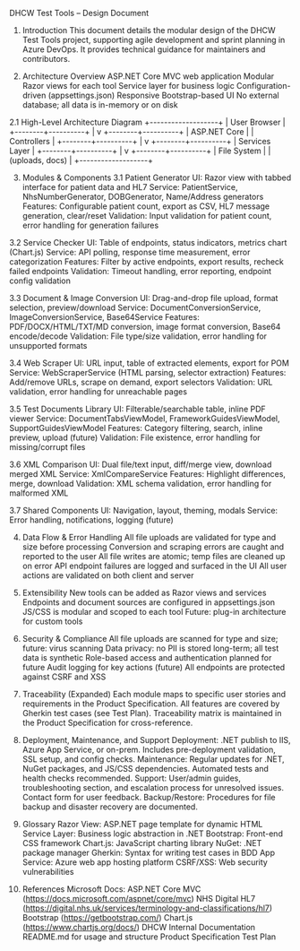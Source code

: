 DHCW Test Tools – Design Document
1. Introduction
This document details the modular design of the DHCW Test Tools project, supporting agile development and sprint planning in Azure DevOps. It provides technical guidance for maintainers and contributors.

2. Architecture Overview
ASP.NET Core MVC web application
Modular Razor views for each tool
Service layer for business logic
Configuration-driven (appsettings.json)
Responsive Bootstrap-based UI
No external database; all data is in-memory or on disk

2.1 High-Level Architecture Diagram
+-------------------+
|   User Browser    |
+--------+----------+
         |
         v
+--------+----------+
|   ASP.NET Core    |
|   Controllers     |
+--------+----------+
         |
         v
+--------+----------+
|   Services Layer  |
+--------+----------+
         |
         v
+--------+----------+
|   File System     |
|   (uploads, docs) |
+-------------------+

3. Modules & Components
3.1 Patient Generator
UI: Razor view with tabbed interface for patient data and HL7
Service: PatientService, NhsNumberGenerator, DOBGenerator, Name/Address generators
Features: Configurable patient count, export as CSV, HL7 message generation, clear/reset
Validation: Input validation for patient count, error handling for generation failures

3.2 Service Checker
UI: Table of endpoints, status indicators, metrics chart (Chart.js)
Service: API polling, response time measurement, error categorization
Features: Filter by active endpoints, export results, recheck failed endpoints
Validation: Timeout handling, error reporting, endpoint config validation

3.3 Document & Image Conversion
UI: Drag-and-drop file upload, format selection, preview/download
Service: DocumentConversionService, ImageConversionService, Base64Service
Features: PDF/DOCX/HTML/TXT/MD conversion, image format conversion, Base64 encode/decode
Validation: File type/size validation, error handling for unsupported formats

3.4 Web Scraper
UI: URL input, table of extracted elements, export for POM
Service: WebScraperService (HTML parsing, selector extraction)
Features: Add/remove URLs, scrape on demand, export selectors
Validation: URL validation, error handling for unreachable pages

3.5 Test Documents Library
UI: Filterable/searchable table, inline PDF viewer
Service: DocumentTabsViewModel, FrameworkGuidesViewModel, SupportGuidesViewModel
Features: Category filtering, search, inline preview, upload (future)
Validation: File existence, error handling for missing/corrupt files

3.6 XML Comparison
UI: Dual file/text input, diff/merge view, download merged XML
Service: XmlCompareService
Features: Highlight differences, merge, download
Validation: XML schema validation, error handling for malformed XML

3.7 Shared Components
UI: Navigation, layout, theming, modals
Service: Error handling, notifications, logging (future)

4. Data Flow & Error Handling
All file uploads are validated for type and size before processing
Conversion and scraping errors are caught and reported to the user
All file writes are atomic; temp files are cleaned up on error
API endpoint failures are logged and surfaced in the UI
All user actions are validated on both client and server

5. Extensibility
New tools can be added as Razor views and services
Endpoints and document sources are configured in appsettings.json
JS/CSS is modular and scoped to each tool
Future: plug-in architecture for custom tools

6. Security & Compliance
All file uploads are scanned for type and size; future: virus scanning
Data privacy: no PII is stored long-term; all test data is synthetic
Role-based access and authentication planned for future
Audit logging for key actions (future)
All endpoints are protected against CSRF and XSS

7. Traceability (Expanded)
Each module maps to specific user stories and requirements in the Product Specification.
All features are covered by Gherkin test cases (see Test Plan).
Traceability matrix is maintained in the Product Specification for cross-reference.

8. Deployment, Maintenance, and Support
Deployment: .NET publish to IIS, Azure App Service, or on-prem. Includes pre-deployment validation, SSL setup, and config checks.
Maintenance: Regular updates for .NET, NuGet packages, and JS/CSS dependencies. Automated tests and health checks recommended.
Support: User/admin guides, troubleshooting section, and escalation process for unresolved issues. Contact form for user feedback.
Backup/Restore: Procedures for file backup and disaster recovery are documented.

9. Glossary
Razor View: ASP.NET page template for dynamic HTML
Service Layer: Business logic abstraction in .NET
Bootstrap: Front-end CSS framework
Chart.js: JavaScript charting library
NuGet: .NET package manager
Gherkin: Syntax for writing test cases in BDD
App Service: Azure web app hosting platform
CSRF/XSS: Web security vulnerabilities

10. References
Microsoft Docs: ASP.NET Core MVC (https://docs.microsoft.com/aspnet/core/mvc)
NHS Digital HL7 (https://digital.nhs.uk/services/terminology-and-classifications/hl7)
Bootstrap (https://getbootstrap.com/)
Chart.js (https://www.chartjs.org/docs/)
DHCW Internal Documentation
README.md for usage and structure
Product Specification
Test Plan
